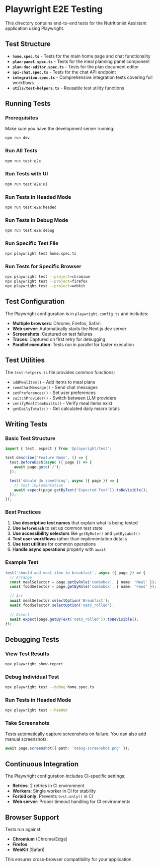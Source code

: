 # Playwright E2E Testing

This directory contains end-to-end tests for the Nutritionist Assistant application using Playwright.

## Test Structure

- **`home.spec.ts`** - Tests for the main home page and chat functionality
- **`plan-panel.spec.ts`** - Tests for the meal planning panel component
- **`plan-doc-editor.spec.ts`** - Tests for the plan document editor
- **`api-chat.spec.ts`** - Tests for the chat API endpoint
- **`integration.spec.ts`** - Comprehensive integration tests covering full workflows
- **`utils/test-helpers.ts`** - Reusable test utility functions

## Running Tests

### Prerequisites

Make sure you have the development server running:
```bash
npm run dev
```

### Run All Tests
```bash
npm run test:e2e
```

### Run Tests with UI
```bash
npm run test:e2e:ui
```

### Run Tests in Headed Mode
```bash
npm run test:e2e:headed
```

### Run Tests in Debug Mode
```bash
npm run test:e2e:debug
```

### Run Specific Test File
```bash
npx playwright test home.spec.ts
```

### Run Tests for Specific Browser
```bash
npx playwright test --project=chromium
npx playwright test --project=firefox
npx playwright test --project=webkit
```

## Test Configuration

The Playwright configuration is in `playwright.config.ts` and includes:

- **Multiple browsers**: Chrome, Firefox, Safari
- **Web server**: Automatically starts the Next.js dev server
- **Screenshots**: Captured on test failures
- **Traces**: Captured on first retry for debugging
- **Parallel execution**: Tests run in parallel for faster execution

## Test Utilities

The `test-helpers.ts` file provides common functions:

- `addMealItem()` - Add items to meal plans
- `sendChatMessage()` - Send chat messages
- `setPreferences()` - Set user preferences
- `switchProvider()` - Switch between LLM providers
- `verifyMealItemExists()` - Verify meal items exist
- `getDailyTotals()` - Get calculated daily macro totals

## Writing Tests

### Basic Test Structure
```typescript
import { test, expect } from '@playwright/test';

test.describe('Feature Name', () => {
  test.beforeEach(async ({ page }) => {
    await page.goto('/');
  });

  test('should do something', async ({ page }) => {
    // Test implementation
    await expect(page.getByText('Expected Text')).toBeVisible();
  });
});
```

### Best Practices

1. **Use descriptive test names** that explain what is being tested
2. **Use `beforeEach`** to set up common test state
3. **Use accessibility selectors** like `getByRole()` and `getByLabel()`
4. **Test user workflows** rather than implementation details
5. **Use test utilities** for common operations
6. **Handle async operations** properly with `await`

### Example Test
```typescript
test('should add meal item to breakfast', async ({ page }) => {
  // Arrange
  const mealSelector = page.getByRole('combobox', { name: 'Meal' });
  const foodSelector = page.getByRole('combobox', { name: 'Food' });
  
  // Act
  await mealSelector.selectOption('Breakfast');
  await foodSelector.selectOption('oats_rolled');
  
  // Assert
  await expect(page.getByText('oats_rolled')).toBeVisible();
});
```

## Debugging Tests

### View Test Results
```bash
npx playwright show-report
```

### Debug Individual Test
```bash
npx playwright test --debug home.spec.ts
```

### Run Tests in Headed Mode
```bash
npx playwright test --headed
```

### Take Screenshots
Tests automatically capture screenshots on failure. You can also add manual screenshots:

```typescript
await page.screenshot({ path: 'debug-screenshot.png' });
```

## Continuous Integration

The Playwright configuration includes CI-specific settings:

- **Retries**: 2 retries in CI environment
- **Workers**: Single worker in CI for stability
- **Forbid only**: Prevents `test.only()` in CI
- **Web server**: Proper timeout handling for CI environments

## Browser Support

Tests run against:
- **Chromium** (Chrome/Edge)
- **Firefox**
- **WebKit** (Safari)

This ensures cross-browser compatibility for your application.
